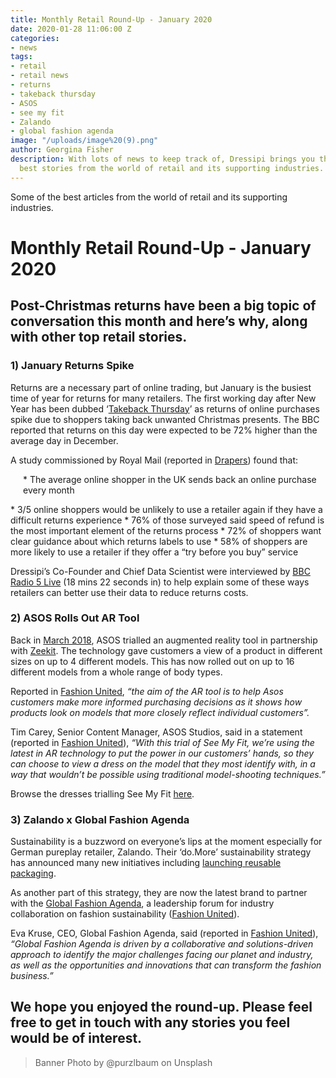 ```yaml
---
title: Monthly Retail Round-Up - January 2020
date: 2020-01-28 11:06:00 Z
categories:
- news
tags:
- retail
- retail news
- returns
- takeback thursday
- ASOS
- see my fit
- Zalando
- global fashion agenda
image: "/uploads/image%20(9).png"
author: Georgina Fisher
description: With lots of news to keep track of, Dressipi brings you this month's
  best stories from the world of retail and its supporting industries.
---
```


Some of the best articles from the world of retail and its supporting industries.

# Monthly Retail Round-Up - January 2020

## Post-Christmas returns have been a big topic of conversation this month and here’s why, along with other top retail stories.

### 1) January Returns Spike

Returns are a necessary part of online trading, but January is the busiest time of year for returns for many retailers. The first working day after New Year has been dubbed ‘[Takeback Thursday](https://www.bbc.co.uk/news/business-50971709)’ as returns of online purchases spike due to shoppers taking back unwanted Christmas presents. The BBC reported that returns on this day were expected to be 72% higher than the average day in December.

A study commissioned by Royal Mail (reported in [Drapers](https://www.drapersonline.com/news/returns-to-jump-on-takeback-thursday/7038947.article)) found that:
<p style="padding-left: 20px;">* The average online shopper in the UK sends back an online purchase every month</p>
* 3/5 online shoppers would be unlikely to use a retailer again if they have a difficult returns experience
* 76% of those surveyed said speed of refund is the most important element of the returns process
* 72% of shoppers want clear guidance about which returns labels to use
* 58% of shoppers are more likely to use a retailer if they offer a “try before you buy” service

Dressipi’s Co-Founder and Chief Data Scientist were interviewed by [BBC Radio 5 Live](https://www.bbc.co.uk/sounds/play/m000cpzp) (18 mins 22 seconds in) to help explain some of these ways retailers can better use their data to reduce returns costs. 

### 2) ASOS Rolls Out AR Tool

Back in [March 2018](https://dressipi.com/blog/monthly-retail-round-up-march-2018/), ASOS trialled an augmented reality tool in partnership with [Zeekit](https://zeekit.me/). The technology gave customers a view of a product in different sizes on up to 4 different models. This has now rolled out on up to 16 different models from a whole range of body types. 

Reported in [Fashion United](https://fashionunited.uk/news/fashion/asos-trials-augmented-reality-see-my-fit-tool/2020011547038), *“the aim of the AR tool is to help Asos customers make more informed purchasing decisions as it shows how products look on models that more closely reflect individual customers”.*

Tim Carey, Senior Content Manager, ASOS Studios, said in a statement (reported in [Fashion United](https://fashionunited.uk/news/fashion/asos-trials-augmented-reality-see-my-fit-tool/2020011547038)), *“With this trial of See My Fit, we’re using the latest in AR technology to put the power in our customers’ hands, so they can choose to view a dress on the model that they most identify with, in a way that wouldn’t be possible using traditional model-shooting techniques.”*

Browse the dresses trialling See My Fit [here](https://www.asos.com/women/ctas/fashion-online-20/cat/?cid=13525&affId=5497&browseCountry=GB&currencyid=1&channelref=affiliate&pubref=201309&awc=5678_1580209849_83430d505842996478bb4ea7e6d2892c).

### 3) Zalando x Global Fashion Agenda

Sustainability is a buzzword on everyone’s lips at the moment especially for German pureplay retailer, Zalando. Their ‘do.More’ sustainability strategy has announced many new initiatives including [launching reusable packaging](https://dressipi.com/blog/monthly-retail-round-up-september-2019/).

As another part of this strategy, they are now the latest brand to partner with the [Global Fashion Agenda](https://globalfashionagenda.com/), a leadership forum for industry collaboration on fashion sustainability ([Fashion United](https://fashionunited.uk/news/fashion/zalando-partners-with-global-fashion-agenda-in-sustainability-push/2020011547048)).

Eva Kruse, CEO, Global Fashion Agenda, said (reported in [Fashion United](https://fashionunited.uk/news/fashion/zalando-partners-with-global-fashion-agenda-in-sustainability-push/2020011547048)), *“Global Fashion Agenda is driven by a collaborative and solutions-driven approach to identify the major challenges facing our planet and industry, as well as the opportunities and innovations that can transform the fashion business.”*

## We hope you enjoyed the round-up. Please feel free to get in touch with any stories you feel would be of interest.

> Banner Photo by @purzlbaum on Unsplash
